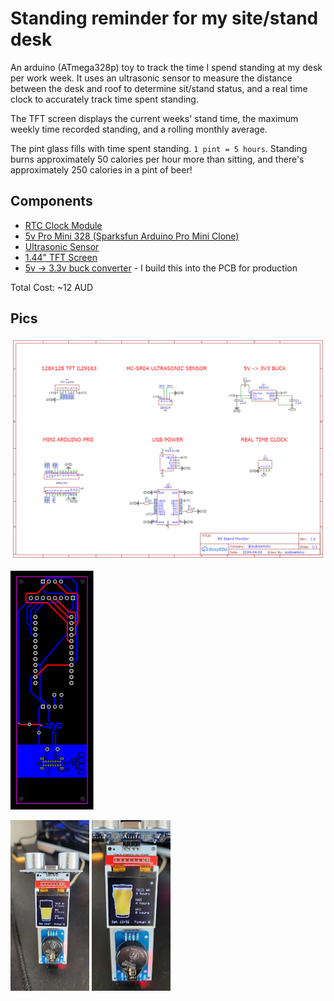 # Standing reminder for my site/stand desk

An arduino (ATmega328p) toy to track the time I spend standing at my desk per work week. It uses an ultrasonic sensor to measure the distance between the desk and roof to determine sit/stand status, and a real time clock to accurately track time spent standing.

The TFT screen displays the current weeks' stand time, the maximum weekly time recorded standing, and a rolling monthly average.

The pint glass fills with time spent standing. `1 pint = 5 hours`. Standing burns approximately 50 calories per hour more than sitting, and there's approximately 250 calories in a pint of beer!

## Components

- [RTC Clock Module](https://www.aliexpress.com/item/1005006174455227.html)
- [5v Pro Mini 328 (Sparksfun Arduino Pro Mini Clone)](https://www.aliexpress.com/item/1005006208910800.html)
- [Ultrasonic Sensor](https://www.aliexpress.com/item/1005006064482070.html)
- [1.44" TFT Screen](https://www.aliexpress.com/item/1005003152078101.html)
- [5v -> 3.3v buck converter](https://www.aliexpress.com/item/1005002168374063.html) - I build this into the PCB for production

Total Cost: ~12 AUD

## Pics

![Schematic](pics/schematic.png)

![PCB](pics/pcb.png)

<img src="pics/4.jpg" width="25%">
<img src="pics/3.jpg" width="25%">